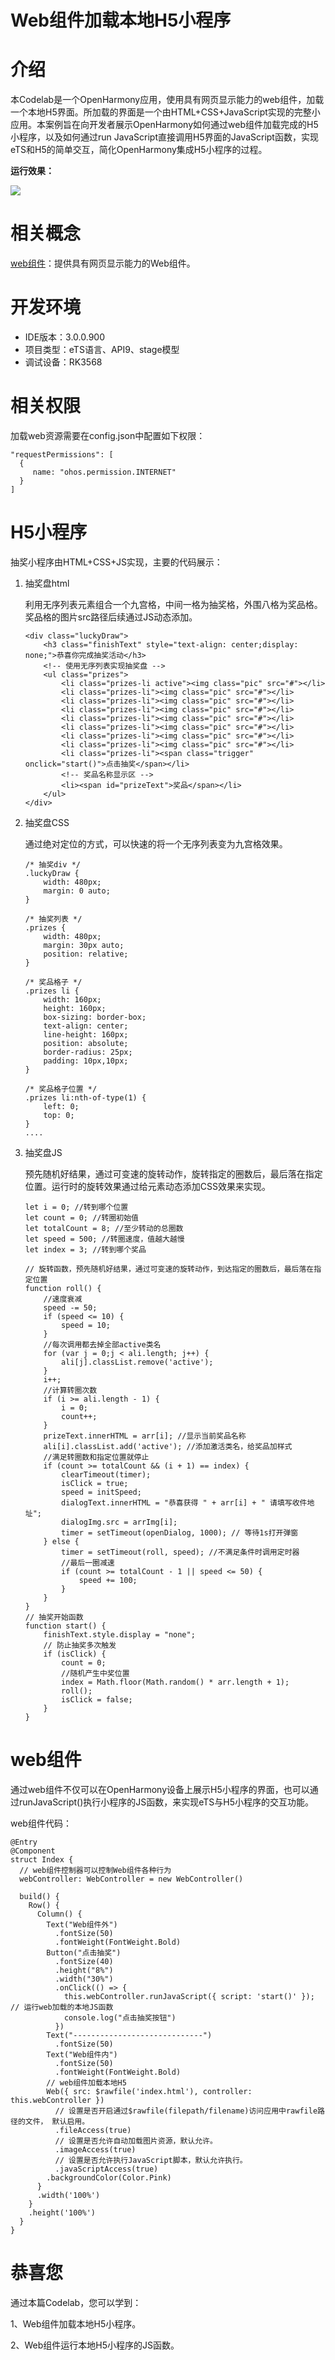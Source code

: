 # Web组件加载本地H5小程序

# 介绍

本Codelab是一个OpenHarmony应用，使用具有网页显示能力的web组件，加载一个本地H5界面。所加载的界面是一个由HTML+CSS+JavaScript实现的完整小应用。本案例旨在向开发者展示OpenHarmony如何通过web组件加载完成的H5小程序，以及如何通过run JavaScript直接调用H5界面的JavaScript函数，实现eTS和H5的简单交互，简化OpenHarmony集成H5小程序的过程。

**运行效果：**

![](figures/GIF-2022-5-6-17-53-58.gif)

# 相关概念

[web组件](https://gitee.com/openharmony/docs/blob/master/zh-cn/application-dev/reference/arkui-ts/ts-basic-components-web.md#loadurl)：提供具有网页显示能力的Web组件。

# 开发环境

-   IDE版本：3.0.0.900
-   项目类型：eTS语言、API9、stage模型
-   调试设备：RK3568

# 相关权限

加载web资源需要在config.json中配置如下权限：

```
"requestPermissions": [
  {
     name: "ohos.permission.INTERNET"
  }
]
```

# H5小程序

抽奖小程序由HTML+CSS+JS实现，主要的代码展示：

1.  抽奖盘html

    利用无序列表元素组合一个九宫格，中间一格为抽奖格，外围八格为奖品格。奖品格的图片src路径后续通过JS动态添加。

    ```
    <div class="luckyDraw">
        <h3 class="finishText" style="text-align: center;display: none;">恭喜你完成抽奖活动</h3>
        <!-- 使用无序列表实现抽奖盘 -->
        <ul class="prizes">
            <li class="prizes-li active"><img class="pic" src="#"></li>
            <li class="prizes-li"><img class="pic" src="#"></li>
            <li class="prizes-li"><img class="pic" src="#"></li>
            <li class="prizes-li"><img class="pic" src="#"></li>
            <li class="prizes-li"><img class="pic" src="#"></li>
            <li class="prizes-li"><img class="pic" src="#"></li>
            <li class="prizes-li"><img class="pic" src="#"></li>
            <li class="prizes-li"><img class="pic" src="#"></li>
            <li class="prizes-li"><span class="trigger" onclick="start()">点击抽奖</span></li>
            <!-- 奖品名称显示区 -->
            <li><span id="prizeText">奖品</span></li>
        </ul>
    </div>
    ```

2.  抽奖盘CSS

    通过绝对定位的方式，可以快速的将一个无序列表变为九宫格效果。

    ```
    /* 抽奖div */
    .luckyDraw {
        width: 480px;
        margin: 0 auto;
    }
    
    /* 抽奖列表 */
    .prizes {
        width: 480px;
        margin: 30px auto;
        position: relative;
    }
    
    /* 奖品格子 */
    .prizes li {
        width: 160px;
        height: 160px;
        box-sizing: border-box;
        text-align: center;
        line-height: 160px;
        position: absolute;
        border-radius: 25px;
        padding: 10px,10px;
    }
    
    /* 奖品格子位置 */
    .prizes li:nth-of-type(1) {
        left: 0;
        top: 0;
    }
    ....
    ```

3.  抽奖盘JS

    预先随机好结果，通过可变速的旋转动作，旋转指定的圈数后，最后落在指定位置。运行时的旋转效果通过给元素动态添加CSS效果来实现。

    ```
    let i = 0; //转到哪个位置
    let count = 0; //转圈初始值
    let totalCount = 8; //至少转动的总圈数
    let speed = 500; //转圈速度，值越大越慢
    let index = 3; //转到哪个奖品
    
    // 旋转函数，预先随机好结果，通过可变速的旋转动作，到达指定的圈数后，最后落在指定位置
    function roll() {
        //速度衰减
        speed -= 50;
        if (speed <= 10) {
            speed = 10;
        }
        //每次调用都去掉全部active类名
        for (var j = 0;j < ali.length; j++) {
            ali[j].classList.remove('active');
        }
        i++;
        //计算转圈次数
        if (i >= ali.length - 1) {
            i = 0;
            count++;
        }
        prizeText.innerHTML = arr[i]; //显示当前奖品名称
        ali[i].classList.add('active'); //添加激活类名，给奖品加样式
        //满足转圈数和指定位置就停止
        if (count >= totalCount && (i + 1) == index) {
            clearTimeout(timer);
            isClick = true;
            speed = initSpeed;
            dialogText.innerHTML = "恭喜获得 " + arr[i] + " 请填写收件地址";
            dialogImg.src = arrImg[i];
            timer = setTimeout(openDialog, 1000); // 等待1s打开弹窗
        } else {
            timer = setTimeout(roll, speed); //不满足条件时调用定时器
            //最后一圈减速
            if (count >= totalCount - 1 || speed <= 50) {
                speed += 100;
            }
        }
    }
    // 抽奖开始函数
    function start() {
        finishText.style.display = "none";
        // 防止抽奖多次触发
        if (isClick) {
            count = 0;
            //随机产生中奖位置
            index = Math.floor(Math.random() * arr.length + 1);
            roll();
            isClick = false;
        }
    }
    ```

# web组件

通过web组件不仅可以在OpenHarmony设备上展示H5小程序的界面，也可以通过runJavaScript\(\)执行小程序的JS函数，来实现eTS与H5小程序的交互功能。

web组件代码：

```
@Entry
@Component
struct Index {
  // web组件控制器可以控制Web组件各种行为
  webController: WebController = new WebController()

  build() {
    Row() {
      Column() {
        Text("Web组件外")
          .fontSize(50)
          .fontWeight(FontWeight.Bold)
        Button("点击抽奖")
          .fontSize(40)
          .height("8%")
          .width("30%")
          .onClick(() => {
            this.webController.runJavaScript({ script: 'start()' }); // 运行web加载的本地JS函数
            console.log("点击抽奖按钮")
          })
        Text("-----------------------------")
          .fontSize(50)
        Text("Web组件内")
          .fontSize(50)
          .fontWeight(FontWeight.Bold)
        // web组件加载本地H5
        Web({ src: $rawfile('index.html'), controller: this.webController })
          // 设置是否开启通过$rawfile(filepath/filename)访问应用中rawfile路径的文件， 默认启用。
          .fileAccess(true)
          // 设置是否允许自动加载图片资源，默认允许。
          .imageAccess(true)
          // 设置是否允许执行JavaScript脚本，默认允许执行。
          .javaScriptAccess(true)
        .backgroundColor(Color.Pink)
      }
      .width('100%')
    }
    .height('100%')
  }
}
```

# 恭喜您

通过本篇Codelab，您可以学到：

1、Web组件加载本地H5小程序。

2、Web组件运行本地H5小程序的JS函数。